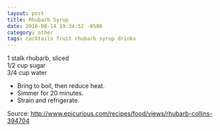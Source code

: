 ```yaml
---
layout: post
title: Rhubarb Syrup
date: 2016-08-14 19:34:52 -0500
category: other
tags: cocktails fruit rhubarb syrup drinks
---
```

1 stalk rhubarb, sliced  
1/2 cup sugar  
3/4 cup water  
<ul>
 	<li>Bring to boil, then reduce heat.</li>
 	<li>Simmer for 20 minutes.</li>
 	<li>Strain and refrigerate.</li>
</ul>
Source: <a href="http://www.epicurious.com/recipes/food/views/rhubarb-collins-394704">http://www.epicurious.com/recipes/food/views/rhubarb-collins-394704</a>

